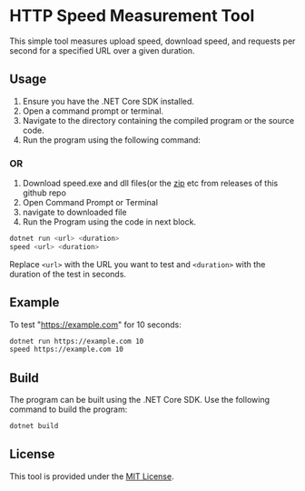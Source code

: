 # HTTP Speed Measurement Tool

This simple tool measures upload speed, download speed, and requests per second for a specified URL over a given duration.

## Usage

1. Ensure you have the .NET Core SDK installed.
2. Open a command prompt or terminal.
3. Navigate to the directory containing the compiled program or the source code.
4. Run the program using the following command:
### OR
1. Download speed.exe and dll files(or the [zip](https://github.com/aulolua/layer7-dos-method/releases/download/alpha/speed.zip) etc from releases of this github repo
2. Open Command Prompt or Terminal
3. navigate to downloaded file
4. Run the Program using the code in next block.

```bash
dotnet run <url> <duration>
speed <url> <duration>
```

Replace `<url>` with the URL you want to test and `<duration>` with the duration of the test in seconds.

## Example

To test "https://example.com" for 10 seconds:

```bash
dotnet run https://example.com 10
speed https://example.com 10
```

## Build

The program can be built using the .NET Core SDK. Use the following command to build the program:

```bash
dotnet build
```

## License

This tool is provided under the [MIT License](LICENSE).

